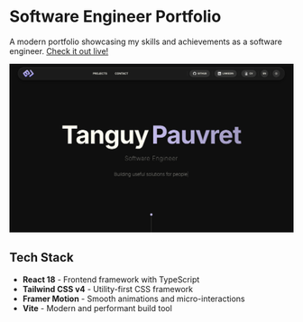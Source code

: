 # Software Engineer Portfolio

A modern portfolio showcasing my skills and achievements as a software engineer.
[Check it out live!](https://tanguypauvret.me/)

![portofolio-landing.png](public/portofolio-landing.png)

## Tech Stack

- **React 18** - Frontend framework with TypeScript
- **Tailwind CSS v4** - Utility-first CSS framework
- **Framer Motion** - Smooth animations and micro-interactions
- **Vite** - Modern and performant build tool

